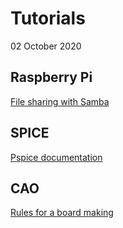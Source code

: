 # Tutorials

02 October 2020

## Raspberry Pi

[File sharing with Samba](Samba.html)

## SPICE

[Pspice documentation](https://stuffle.website/references/PSpice_help/)

## CAO

[Rules for a board making](CAO_rules.html)
